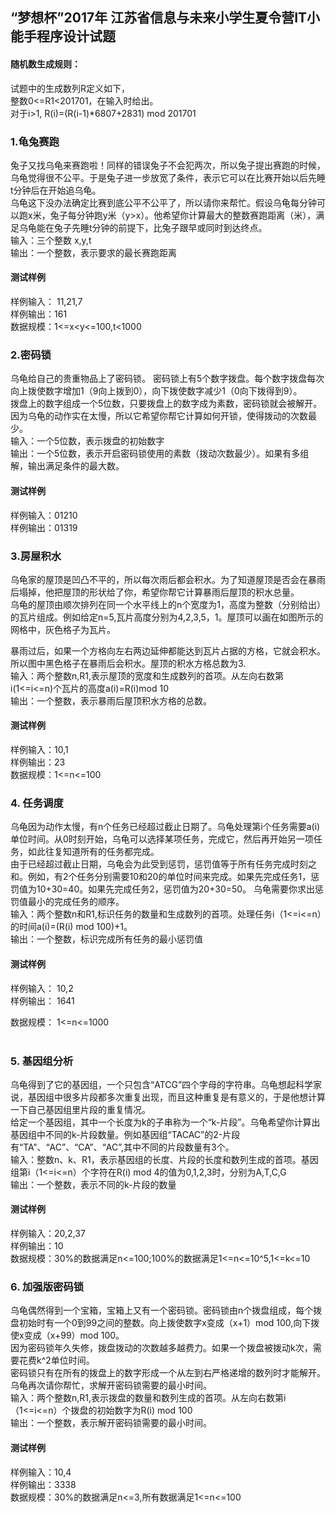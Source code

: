 “梦想杯”2017年 江苏省信息与未来小学生夏令营IT小能手程序设计试题
---
#### 随机数生成规则：<br>
试题中的生成数列R定义如下， <br>
整数0<=R1<201701，在输入时给出。<br>
对于i>1, R(i)=(R(i-1)*6807+2831) mod 201701<br>


### 1.龟兔赛跑
兔子又找乌龟来赛跑啦！同样的错误兔子不会犯两次，所以兔子提出赛跑的时候，乌龟觉得很不公平。于是兔子进一步放宽了条件，表示它可以在比赛开始以后先睡t分钟后在开始追乌龟。<br>
乌龟这下没办法确定比赛到底公平不公平了，所以请你来帮忙。假设乌龟每分钟可以跑x米，兔子每分钟跑y米（y>x）。他希望你计算最大的整数赛跑距离（米），满足乌龟能在兔子先睡t分钟的前提下，比兔子跟早或同时到达终点。<br>
输入：三个整数 x,y,t<br>
输出：一个整数，表示要求的最长赛跑距离<br>

#### 测试样例
样例输入： 11,21,7<br>
样例输出：161<br>
数据规模：1<=x<y<=100,t<1000<br>

### 2.密码锁
乌龟给自己的贵重物品上了密码锁。 密码锁上有5个数字拨盘。每个数字拨盘每次向上拨使数字增加1（9向上拨到0），向下拨使数字减少1（0向下拨得到9）。<br>
拨盘上的数字组成一个5位数，只要拨盘上的数字成为素数，密码锁就会被解开。因为乌龟的动作实在太慢，所以它希望你帮它计算如何开锁，使得拨动的次数最少。<br>
输入：一个5位数，表示拨盘的初始数字<br>
输出：一个5位数，表示开启密码锁使用的素数（拨动次数最少）。如果有多组解，输出满足条件的最大数。<br>

#### 测试样例
样例输入：01210<br>
样例输出：01319
 

### 3.房屋积水
乌龟家的屋顶是凹凸不平的，所以每次雨后都会积水。为了知道屋顶是否会在暴雨后塌掉，他把屋顶的形状给了你，希望你帮它计算暴雨后屋顶的积水总量。<br>
乌龟的屋顶由顺次排列在同一个水平线上的n个宽度为1，高度为整数（分别给出）的瓦片组成。例如给定n=5,瓦片高度分别为4,2,3,5，1。屋顶可以画在如图所示的网格中，灰色格子为瓦片。<br>
				
				
				
				
				

暴雨过后，如果一个方格向左右两边延伸都能达到瓦片占据的方格，它就会积水。所以图中黑色格子在暴雨后会积水。屋顶的积水方格总数为3.<br>
输入：两个整数n,R1,表示屋顶的宽度和生成数列的首项。从左向右数第i(1<=i<=n)个瓦片的高度a(i)=R(i)mod 10<br>
输出：一个整数，表示暴雨后屋顶积水方格的总数。<br>

#### 测试样例
样例输入：10,1<br>
样例输出：23<br>
数据规模：1<=n<=100<br>

### 4.	任务调度
乌龟因为动作太慢，有n个任务已经超过截止日期了。乌龟处理第i个任务需要a(i)单位时间。从0时刻开始，乌龟可以选择某项任务，完成它，然后再开始另一项任务，如此往复知道所有的任务都完成。<br>
由于已经超过截止日期，乌龟会为此受到惩罚，惩罚值等于所有任务完成时刻之和。例如，有2个任务分别需要10和20的单位时间来完成。如果先完成任务1，惩罚值为10+30=40。如果先完成任务2，惩罚值为20+30=50。
乌龟需要你求出惩罚值最小的完成任务的顺序。<br>
输入：两个整数n和R1,标识任务的数量和生成数列的首项。处理任务i（1<=i<=n）的时间a(i)=(R(i) mod 100)+1。<br>
输出：一个整数，标识完成所有任务的最小惩罚值<br>

#### 测试样例
样例输入： 10,2<br>
样例输出： 1641<br>

数据规模： 1<=n<=1000<br>
 

### 5.	基因组分析
乌龟得到了它的基因组，一个只包含“ATCG”四个字母的字符串。乌龟想起科学家说，基因组中很多片段都多次重复出现，而且这种重复是有意义的，于是他想计算一下自己基因组里片段的重复情况。<br>
给定一个基因组，其中一个长度为k的子串称为一个“k-片段”。乌龟希望你计算出基因组中不同的k-片段数量。例如基因组“TACAC”的2-片段有“TA”、“AC”、“CA”、“AC”,其中不同的片段数量有3个。<br>
输入：整数n、k、R1，表示基因组的长度、片段的长度和数列生成的首项。基因组第i（1<=i<=n）个字符在R(i) mod 4的值为0,1,2,3时，分别为A,T,C,G<br>
输出：一个整数，表示不同的k-片段的数量<br>

#### 测试样例
样例输入：20,2,37<br>
样例输出：10<br>
数据规模：30%的数据满足n<=100;100%的数据满足1<=n<=10^5,1<=k<=10<br>

### 6.	加强版密码锁
乌龟偶然得到一个宝箱，宝箱上又有一个密码锁。密码锁由n个拨盘组成，每个拨盘初始时有一个0到99之间的整数。向上拨使数字x变成（x+1）mod 100,向下拨使x变成（x+99）mod 100。<br>
因为密码锁年久失修，拨盘拨动的次数越多越费力。如果一个拨盘被拨动k次，需要花费k^2单位时间。<br>
密码锁只有在所有的拨盘上的数字形成一个从左到右严格递增的数列时才能解开。乌龟再次请你帮忙，求解开密码锁需要的最小时间。<br>
输入：两个整数n,R1,表示拨盘的数量和数列生成的首项。从左向右数第i（1<=i<=n）个拨盘的初始数字为R(i) mod 100<br>
输出：一个整数，表示解开密码锁需要的最小时间。<br>

#### 测试样例
样例输入：10,4<br>
样例输出：3338<br>
数据规模：30%的数据满足n<=3,所有数据满足1<=n<=100<br>

